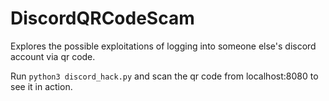 # DiscordQRCodeScam
Explores the possible exploitations of logging into someone else's discord account via qr code.

Run ```python3 discord_hack.py``` and scan the qr code from localhost:8080 to see it in action.
